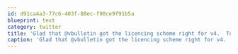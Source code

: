 ```yaml
---
id: d91ca4a3-77c6-403f-88ec-f90ce9f91b5a
blueprint: text
category: twitter
title: 'Glad that @vbulletin got the licencing scheme right for v4.  Too bad I can no longer upgrade to the most recent 3.8 version.'
caption: 'Glad that @vbulletin got the licencing scheme right for v4.  Too bad I can no longer upgrade to the most recent 3.8 version.'
---
```

